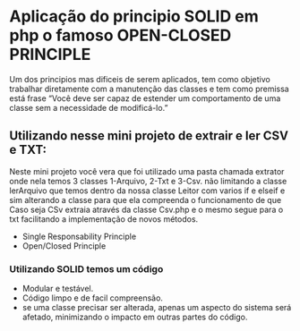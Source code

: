 # Aplicação do principio SOLID em php o famoso OPEN-CLOSED PRINCIPLE
Um dos principios mas dificeis de serem aplicados, tem como objetivo trabalhar diretamente com a manutenção das classes e tem como premissa está frase “Você deve ser capaz de estender um comportamento de uma classe sem a necessidade de modificá-lo.” 

## Utilizando nesse mini projeto de extrair e ler CSV e TXT: 
Neste mini projeto você vera que foi utilizado uma pasta chamada extrator onde nela temos 3 classes 1-Arquivo, 2-Txt e 3-Csv. não limitando a classe lerArquivo que temos dentro da nossa classe Leitor com varios if e elseif e sim alterando a classe para que ela compreenda o funcionamento de que Caso seja CSv extraia através da classe Csv.php e o mesmo segue para o txt facilitando a implementação de novos métodos.
- Single Responsability Principle
- Open/Closed Principle

### Utilizando SOLID temos um código
- Modular e testável.
- Código limpo e de facil compreensão.
- se uma classe precisar ser alterada, apenas um aspecto do sistema será afetado, minimizando o impacto em outras partes do código.
